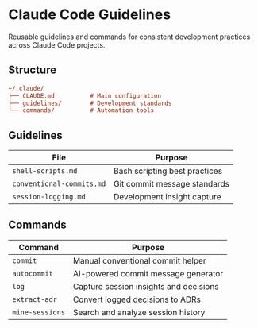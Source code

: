 # Claude Code Guidelines

Reusable guidelines and commands for consistent development practices across Claude Code projects.

## Structure

```ini
~/.claude/
├── CLAUDE.md          # Main configuration
├── guidelines/        # Development standards
└── commands/          # Automation tools
```

## Guidelines

| File | Purpose |
|------|---------|
| `shell-scripts.md` | Bash scripting best practices |
| `conventional-commits.md` | Git commit message standards |
| `session-logging.md` | Development insight capture |

## Commands

| Command | Purpose |
|---------|---------|
| `commit` | Manual conventional commit helper |
| `autocommit` | AI-powered commit message generator |
| `log` | Capture session insights and decisions |
| `extract-adr` | Convert logged decisions to ADRs |
| `mine-sessions` | Search and analyze session history |
